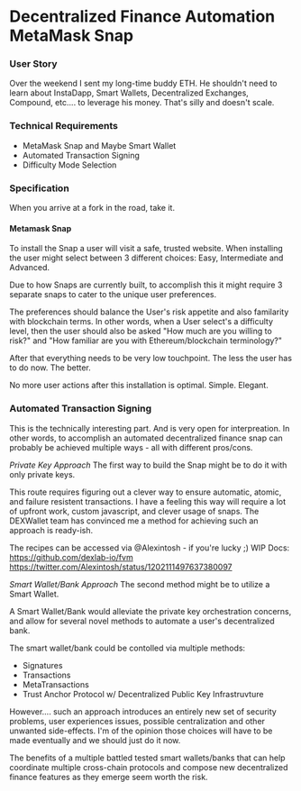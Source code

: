 # Decentralized Finance Automation MetaMask Snap

### User Story

Over the weekend I sent my long-time buddy ETH. He shouldn't need to learn about InstaDapp, Smart Wallets, Decentralized Exchanges, Compound, etc.... to leverage his money. That's silly and doesn't scale.

### Technical Requirements

- MetaMask Snap and Maybe Smart Wallet
- Automated Transaction Signing
- Difficulty Mode Selection

### Specification

When you arrive at a fork in the road, take it.

#### Metamask Snap

To install the Snap a user will visit a safe, trusted website. When installing the user might select between 3 different choices: Easy, Intermediate and Advanced.

Due to how Snaps are currently built, to accomplish this it might require 3 separate snaps to cater to the unique user preferences.

The preferences should balance the User's risk appetite and also familarity with blockchain terms. In other words, when a User select's a difficulty level, then the user should also be asked "How much are you willing to risk?" and "How familiar are you with Ethereum/blockchain terminology?"

After that everything needs to be very low touchpoint. The less the user has to do now. The better.

No more user actions after this installation is optimal. Simple. Elegant.

### Automated Transaction Signing

This is the technically interesting part. And is very open for interpreation. In other words, to accomplish an automated decentralized finance snap can probably be achieved multiple ways - all with different pros/cons.

_Private Key Approach_
The first way to build the Snap might be to do it with only private keys.

This route requires figuring out a clever way to ensure automatic, atomic, and failure resistent transactions. I have a feeling this way will require a lot of upfront work, custom javascript, and clever usage of snaps. The DEXWallet team has convinced me a method for achieving such an approach is ready-ish.

The recipes can be accessed via @Alexintosh - if you're lucky ;)
WIP Docs:
https://github.com/dexlab-io/fvm
https://twitter.com/Alexintosh/status/1202111497637380097

_Smart Wallet/Bank Approach_
The second method might be to utilize a Smart Wallet.

A Smart Wallet/Bank would alleviate the private key orchestration concerns, and allow for several novel methods to automate a user's decentralized bank.

The smart wallet/bank could be contolled via multiple methods:

- Signatures
- Transactions
- MetaTransactions
- Trust Anchor Protocol w/ Decentralized Public Key Infrastruvture

However.... such an approach introduces an entirely new set of security problems, user experiences issues, possible centralization and other unwanted side-effects. I'm of the opinion those choices will have to be made eventually and we should just do it now.

The benefits of a multiple battled tested smart wallets/banks that can help coordinate multiple cross-chain protocols and compose new decentralized finance features as they emerge seem worth the risk.
